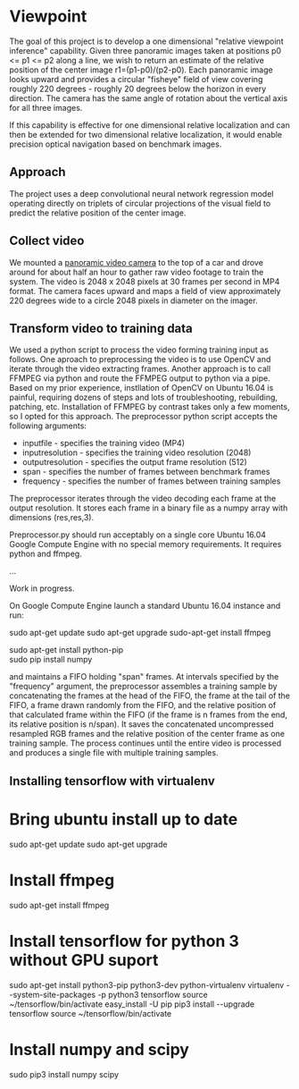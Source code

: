 # Viewpoint
The goal of this project is to develop a one dimensional "relative viewpoint inference" capability. Given three panoramic images taken at positions p0 <= p1 <= p2 along a line, we wish to return an estimate of the relative position of the center image r1=(p1-p0)/(p2-p0). Each panoramic image looks upward and provides a circular "fisheye" field of view covering roughly 220 degrees - roughly 20 degrees below the horizon in every direction. The camera has the same angle of rotation about the vertical axis for all three images.

If this capability is effective for one dimensional relative localization and can then be extended for two dimensional relative localization, it would enable precision optical navigation based on benchmark images.

## Approach
The project uses a deep convolutional neural network regression model operating directly on triplets of circular projections of the visual field to predict the relative position of the center image.

## Collect video
We mounted a [panoramic video camera](https://www.amazon.com/Andoer-Fisheye-Panorama-Activities-Camcorder/dp/B01JUFQMFW/ref=pd_sbs_421_16?_encoding=UTF8&pd_rd_i=B01JUFQMFW&pd_rd_r=KNNK4V678MFWVSHM7P1W&pd_rd_w=MjUET&pd_rd_wg=l9Yos&psc=1&refRID=KNNK4V678MFWVSHM7P1W) to the top of a car and drove around for about half an hour to gather raw video footage to train the system. The video is 2048 x 2048 pixels at 30 frames per second in MP4 format. The camera faces upward and maps a field of view approximately 220 degrees wide to a circle 2048 pixels in diameter on the imager.

## Transform video to training data
We used a python script to process the video forming training input as follows. One aproach to preprocessing the video is to use OpenCV and iterate through the video extracting frames. Another approach is to call FFMPEG via python and route the FFMPEG output to python via a pipe. Based on my prior experience, instllation of OpenCV on Ubuntu 16.04 is painful, requiring dozens of steps and lots of troubleshooting, rebuilding, patching, etc. Installation of FFMPEG by contrast takes only a few moments, so I opted for this approach. The preprocessor python script accepts the following arguments:

* inputfile - specifies the training video (MP4)
* inputresolution - specifies the training video resolution (2048)
* outputresolution - specifies the output frame resolution (512)
* span - specifies the number of frames between benchmark frames
* frequency - specifies the number of frames between training samples

The preprocessor iterates through the video decoding each frame at the output resolution. It stores each frame in a binary file as a numpy array with dimensions (res,res,3).

Preprocessor.py should run acceptably on a single core Ubuntu 16.04 Google Compute Engine with no special memory requirements. It requires python and ffmpeg.

...

Work in progress.

On Google Compute Engine launch a standard Ubuntu 16.04 instance and run:

sudo apt-get update
sudo apt-get upgrade
sudo-apt-get install ffmpeg

sudo apt-get install python-pip  
sudo pip install numpy

and maintains a FIFO holding "span" frames. At intervals specified by the "frequency" argument, the preprocessor assembles a training sample by concatenating the frames at the head of the FIFO, the frame at the tail of the FIFO, a frame drawn randomly from the FIFO, and the relative position of that calculated frame within the FIFO (if the frame is n frames from the end, its relative position is n/span). It saves the concatenated uncompressed resampled RGB frames and the relative position of the center frame as one training sample. The process continues until the entire video is processed and produces a single file with multiple training samples.

## Installing tensorflow with virtualenv

# Bring ubuntu install up to date
sudo apt-get update
sudo apt-get upgrade

# Install ffmpeg
sudo apt-get install ffmpeg

# Install tensorflow for python 3 without GPU suport
sudo apt-get install python3-pip python3-dev python-virtualenv
virtualenv --system-site-packages -p python3 tensorflow
source ~/tensorflow/bin/activate
easy_install -U pip
pip3 install --upgrade tensorflow
source ~/tensorflow/bin/activate

# Install numpy and scipy
sudo pip3 install numpy scipy
